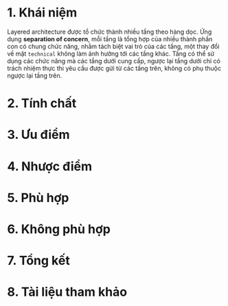 # 1. Khái niệm
Layered architecture được tổ chức thành nhiều tầng theo hàng dọc. Ứng dụng **separation of concern**, mỗi tầng là tổng hợp của nhiều thành phần con có chung chức năng, nhằm tách biệt vai trò của các tầng, một thay đổi về mặt `technical` không làm ảnh hưởng tới các tầng khác. Tầng có thể sử dụng các chức năng mà các tầng dưới cung cấp, ngược lại tầng dưới chỉ có trách nhiệm thực thi yêu cầu được gửi từ các tầng trên, không có phụ thuộc ngược lại tầng trên.


# 2. Tính chất
# 3. Ưu điểm
# 4. Nhược điểm
# 5. Phù hợp
# 6. Không phù hợp
# 7. Tổng kết
# 8. Tài liệu tham khảo
